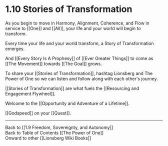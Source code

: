 # 1.10 Stories of Transformation 

As you begin to move in Harmony, Alignment, Coherence, and Flow in service to [[One]] and [[All]], your life and your world will begin to transform. 

Every time your life and your world transform, a Story of Transformation emerges. 

And [[Every Story Is A Prophesy]] of [[Ever Greater Things]] to come as [[The Movement]] towards [[The Goal]] grows. 

To share your [[Stories of Transformation]], hashtag Lionsberg and The Power of One so we can listen and follow along with each other's journey. 

[[Stories of Transformation]] are what fuels the [[Resourcing and Engagement Flywheel]].  

Welcome to the [[Opportunity and Adventure of a Lifetime]]. 

[[Godspeed]] on your [[Quest]]. 

___

Back to [[1.9 Freedom, Sovereignty, and Autonomy]]    
Back to Table of Contents [[The Power of One]]   
Onward to other [[Lionsberg Wiki Books]]   